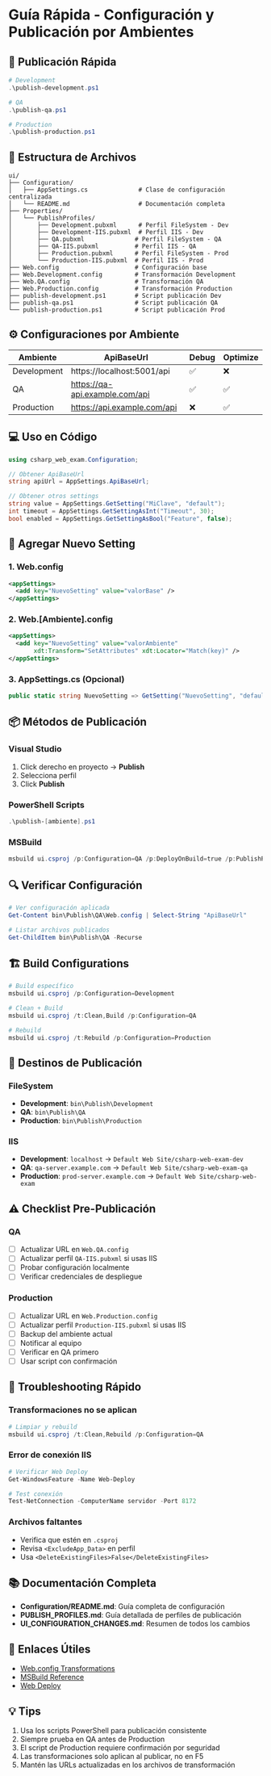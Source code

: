 # Guía Rápida - Configuración y Publicación por Ambientes

## 🚀 Publicación Rápida

```powershell
# Development
.\publish-development.ps1

# QA
.\publish-qa.ps1

# Production
.\publish-production.ps1
```

## 📁 Estructura de Archivos

```
ui/
├── Configuration/
│   ├── AppSettings.cs              # Clase de configuración centralizada
│   └── README.md                   # Documentación completa
├── Properties/
│   └── PublishProfiles/
│       ├── Development.pubxml      # Perfil FileSystem - Dev
│       ├── Development-IIS.pubxml  # Perfil IIS - Dev
│       ├── QA.pubxml              # Perfil FileSystem - QA
│       ├── QA-IIS.pubxml          # Perfil IIS - QA
│       ├── Production.pubxml      # Perfil FileSystem - Prod
│       └── Production-IIS.pubxml  # Perfil IIS - Prod
├── Web.config                     # Configuración base
├── Web.Development.config         # Transformación Development
├── Web.QA.config                  # Transformación QA
├── Web.Production.config          # Transformación Production
├── publish-development.ps1        # Script publicación Dev
├── publish-qa.ps1                 # Script publicación QA
└── publish-production.ps1         # Script publicación Prod
```

## ⚙️ Configuraciones por Ambiente

| Ambiente    | ApiBaseUrl                        | Debug | Optimize |
|-------------|-----------------------------------|-------|----------|
| Development | https://localhost:5001/api        | ✅    | ❌       |
| QA          | https://qa-api.example.com/api    | ✅    | ✅       |
| Production  | https://api.example.com/api       | ❌    | ✅       |

## 💻 Uso en Código

```csharp
using csharp_web_exam.Configuration;

// Obtener ApiBaseUrl
string apiUrl = AppSettings.ApiBaseUrl;

// Obtener otros settings
string value = AppSettings.GetSetting("MiClave", "default");
int timeout = AppSettings.GetSettingAsInt("Timeout", 30);
bool enabled = AppSettings.GetSettingAsBool("Feature", false);
```

## 🔧 Agregar Nuevo Setting

### 1. Web.config
```xml
<appSettings>
  <add key="NuevoSetting" value="valorBase" />
</appSettings>
```

### 2. Web.[Ambiente].config
```xml
<appSettings>
  <add key="NuevoSetting" value="valorAmbiente" 
       xdt:Transform="SetAttributes" xdt:Locator="Match(key)" />
</appSettings>
```

### 3. AppSettings.cs (Opcional)
```csharp
public static string NuevoSetting => GetSetting("NuevoSetting", "default");
```

## 📦 Métodos de Publicación

### Visual Studio
1. Click derecho en proyecto → **Publish**
2. Selecciona perfil
3. Click **Publish**

### PowerShell Scripts
```powershell
.\publish-[ambiente].ps1
```

### MSBuild
```powershell
msbuild ui.csproj /p:Configuration=QA /p:DeployOnBuild=true /p:PublishProfile=QA
```

## 🔍 Verificar Configuración

```powershell
# Ver configuración aplicada
Get-Content bin\Publish\QA\Web.config | Select-String "ApiBaseUrl"

# Listar archivos publicados
Get-ChildItem bin\Publish\QA -Recurse
```

## 🏗️ Build Configurations

```powershell
# Build específico
msbuild ui.csproj /p:Configuration=Development

# Clean + Build
msbuild ui.csproj /t:Clean,Build /p:Configuration=QA

# Rebuild
msbuild ui.csproj /t:Rebuild /p:Configuration=Production
```

## 🎯 Destinos de Publicación

### FileSystem
- **Development**: `bin\Publish\Development`
- **QA**: `bin\Publish\QA`
- **Production**: `bin\Publish\Production`

### IIS
- **Development**: `localhost` → `Default Web Site/csharp-web-exam-dev`
- **QA**: `qa-server.example.com` → `Default Web Site/csharp-web-exam-qa`
- **Production**: `prod-server.example.com` → `Default Web Site/csharp-web-exam`

## ⚠️ Checklist Pre-Publicación

### QA
- [ ] Actualizar URL en `Web.QA.config`
- [ ] Actualizar perfil `QA-IIS.pubxml` si usas IIS
- [ ] Probar configuración localmente
- [ ] Verificar credenciales de despliegue

### Production
- [ ] Actualizar URL en `Web.Production.config`
- [ ] Actualizar perfil `Production-IIS.pubxml` si usas IIS
- [ ] Backup del ambiente actual
- [ ] Notificar al equipo
- [ ] Verificar en QA primero
- [ ] Usar script con confirmación

## 🐛 Troubleshooting Rápido

### Transformaciones no se aplican
```powershell
# Limpiar y rebuild
msbuild ui.csproj /t:Clean,Rebuild /p:Configuration=QA
```

### Error de conexión IIS
```powershell
# Verificar Web Deploy
Get-WindowsFeature -Name Web-Deploy

# Test conexión
Test-NetConnection -ComputerName servidor -Port 8172
```

### Archivos faltantes
- Verifica que estén en `.csproj`
- Revisa `<ExcludeApp_Data>` en perfil
- Usa `<DeleteExistingFiles>False</DeleteExistingFiles>`

## 📚 Documentación Completa

- **Configuration/README.md**: Guía completa de configuración
- **PUBLISH_PROFILES.md**: Guía detallada de perfiles de publicación
- **UI_CONFIGURATION_CHANGES.md**: Resumen de todos los cambios

## 🔗 Enlaces Útiles

- [Web.config Transformations](https://docs.microsoft.com/en-us/aspnet/core/host-and-deploy/iis/transform-webconfig)
- [MSBuild Reference](https://docs.microsoft.com/en-us/visualstudio/msbuild/msbuild-reference)
- [Web Deploy](https://www.iis.net/downloads/microsoft/web-deploy)

## 💡 Tips

1. Usa los scripts PowerShell para publicación consistente
2. Siempre prueba en QA antes de Production
3. El script de Production requiere confirmación por seguridad
4. Las transformaciones solo aplican al publicar, no en F5
5. Mantén las URLs actualizadas en los archivos de transformación
